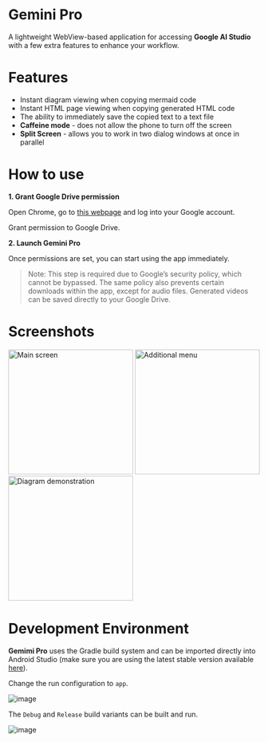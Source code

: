 # Gemini Pro

A lightweight WebView-based application for accessing **Google AI Studio** with a few extra features to enhance your workflow.

# Features

* Instant diagram viewing when copying mermaid code
* Instant HTML page viewing when copying generated HTML code
* The ability to immediately save the copied text to a text file
* **Caffeine mode** - does not allow the phone to turn off the screen
* **Split Screen** - allows you to work in two dialog windows at once in parallel

# How to use

**1. Grant Google Drive permission**

Open Chrome, go to [this webpage](https://aistudio.google.com/prompts/new_chat) and log into your Google account.

Grant permission to Google Drive.

**2. Launch Gemini Pro**

Once permissions are set, you can start using the app immediately.


> Note:
This step is required due to Google’s security policy, which cannot be bypassed.
The same policy also prevents certain downloads within the app, except for audio files.
Generated videos can be saved directly to your Google Drive.

# Screenshots

<img src="https://github.com/user-attachments/assets/f3037666-4945-492f-b06a-65e9d7c96d1e" alt="Main screen" width="250">
<img src="https://github.com/user-attachments/assets/90a572b2-24c1-4cd0-b950-d7351c1e86a3" alt="Additional menu" width="250">
<img src="https://github.com/user-attachments/assets/edeb14b6-dff6-4df1-98c5-0c9541475105" alt="Diagram demonstration" width="250">


# Development Environment

**Gemimi Pro** uses the Gradle build system and can be imported directly into Android Studio (make sure you are using the latest stable version available [here](https://developer.android.com/studio)). 

Change the run configuration to `app`.

![image](https://user-images.githubusercontent.com/873212/210559920-ef4a40c5-c8e0-478b-bb00-4879a8cf184a.png)

The `Debug` and `Release` build variants can be built and run.

![image](https://github.com/user-attachments/assets/99c8078d-37b7-45ce-a721-ede96289ee2e)

